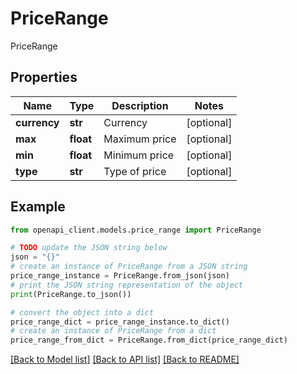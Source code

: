 # PriceRange

PriceRange

## Properties

Name | Type | Description | Notes
------------ | ------------- | ------------- | -------------
**currency** | **str** | Currency | [optional] 
**max** | **float** | Maximum price | [optional] 
**min** | **float** | Minimum price | [optional] 
**type** | **str** | Type of price | [optional] 

## Example

```python
from openapi_client.models.price_range import PriceRange

# TODO update the JSON string below
json = "{}"
# create an instance of PriceRange from a JSON string
price_range_instance = PriceRange.from_json(json)
# print the JSON string representation of the object
print(PriceRange.to_json())

# convert the object into a dict
price_range_dict = price_range_instance.to_dict()
# create an instance of PriceRange from a dict
price_range_from_dict = PriceRange.from_dict(price_range_dict)
```
[[Back to Model list]](../README.md#documentation-for-models) [[Back to API list]](../README.md#documentation-for-api-endpoints) [[Back to README]](../README.md)


